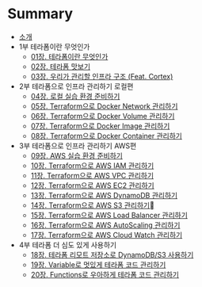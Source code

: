 # Summary

* [소개](README.md)
* 1부 테라폼이란 무엇인가
  * [01장. 테라폼이란 무엇인가](./part1/01_what_is_terraform/01_what_is_terraform.md)
  * [02장. 테라폼 맛보기](./part1/02_terraform_tutorial/02_terraform_tutorial.md)
  * [03장. 우리가 관리할 인프라 구조 (Feat. Cortex)](./part1/03_what_we_managed_infrastructure/03_what_we_managed_infrastructure.md)
* 2부 테라폼으로 인프라 관리하기 로컬편
  * [04장. 로컬 실습 환경 준비하기]()
  * [05장. Terraform으로 Docker Network 관리하기](./part2/04-build-network/04-build-network.md)
  * [06장. Terraform으로 Docker Volume 관리하기]()
  * [07장. Terraform으로 Docker Image 관리하기]()
  * [08장. Terraform으로 Docker Container 관리하기]()
* 3부 테라폼으로 인프라 관리하기 AWS편
  * [09장. AWS 실습 환경 준비하기](./part3/09_ready_to_aws/09_ready_to_aws.md)
  * [10장. Terraform으로 AWS IAM 관리하기](./part3/10_manage_aws_iam/10_manage_aws_iam.md)
  * [11장. Terraform으로 AWS VPC 관리하기](./part3/11_manage_aws_vpc/11_manage_aws_vpc.md) 
  * [12장. Terraform으로 AWS EC2 관리하기]()
  * [13장. Terraform으로 AWS DynamoDB 관리하기]()
  * [14장. Terraform으로 AWS S3 관리하기]()
  * [15장. Terraform으로 AWS Load Balancer 관리하기]()
  * [16장. Terraform으로 AWS AutoScaling 관리하기]() 
  * [17장. Terraform으로 AWS Cloud Watch 관리하기]() 
* 4부 테라폼 더 심도 있게 사용하기
  * [18장. 테라폼 리모트 저장소로 DynamoDB/S3 사용하기]()
  * [19장. Variable로 멋있게 테라폼 코드 관리하기]()
  * [20장. Functions로 우아하게 테라폼 코드 관리하기]()